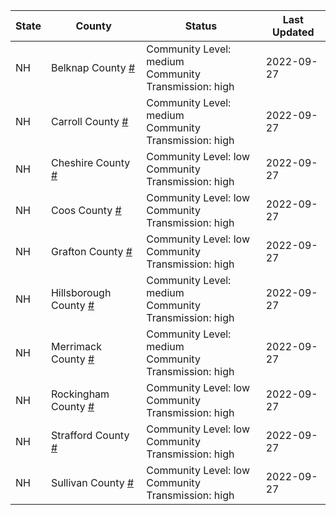 State | County | Status | Last Updated
--- | --- | --- | --- 
NH | Belknap County <a href="#belknap_county">#</a> | <a name="belknap_county"></a>Community Level: medium<br/>Community Transmission: high | 2022-09-27
NH | Carroll County <a href="#carroll_county">#</a> | <a name="carroll_county"></a>Community Level: medium<br/>Community Transmission: high | 2022-09-27
NH | Cheshire County <a href="#cheshire_county">#</a> | <a name="cheshire_county"></a>Community Level: low<br/>Community Transmission: high | 2022-09-27
NH | Coos County <a href="#coos_county">#</a> | <a name="coos_county"></a>Community Level: low<br/>Community Transmission: high | 2022-09-27
NH | Grafton County <a href="#grafton_county">#</a> | <a name="grafton_county"></a>Community Level: low<br/>Community Transmission: high | 2022-09-27
NH | Hillsborough County <a href="#hillsborough_county">#</a> | <a name="hillsborough_county"></a>Community Level: medium<br/>Community Transmission: high | 2022-09-27
NH | Merrimack County <a href="#merrimack_county">#</a> | <a name="merrimack_county"></a>Community Level: medium<br/>Community Transmission: high | 2022-09-27
NH | Rockingham County <a href="#rockingham_county">#</a> | <a name="rockingham_county"></a>Community Level: low<br/>Community Transmission: high | 2022-09-27
NH | Strafford County <a href="#strafford_county">#</a> | <a name="strafford_county"></a>Community Level: low<br/>Community Transmission: high | 2022-09-27
NH | Sullivan County <a href="#sullivan_county">#</a> | <a name="sullivan_county"></a>Community Level: low<br/>Community Transmission: high | 2022-09-27
